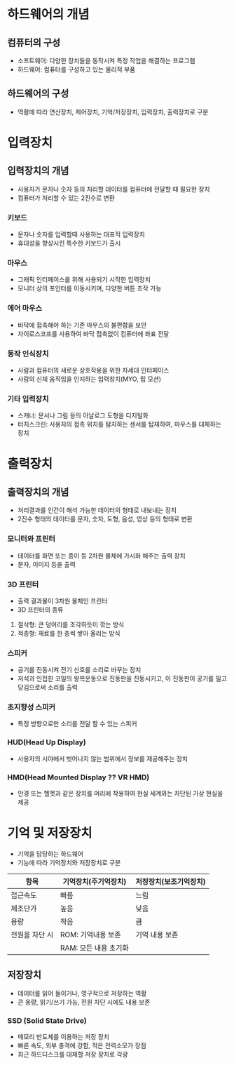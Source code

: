 # 하드웨어의 개념
## 컴퓨터의 구성
* 소프트웨어: 다양한 장치들을 동작시켜 특정 작업을 해결하는 프로그램
* 하드웨어: 컴퓨터를 구성하고 있는 물리적 부품
## 하드웨어의 구성
* 역활에 따라 연산장치, 제어장치, 기억/저장장치, 입력장치, 출력장치로 구분

# 입력장치
## 입력장치의 개념
* 사용자가 문자나 숫자 등의 처리할 데이터를 컴퓨터에 전달할 때 필요한 장치
* 컴퓨터가 처리할 수 있는 2진수로 변환
### 키보드
* 문자나 숫자를 입력할때 사용하는 대표적 입력장치
* 휴대성을 향상시킨 특수한 키보드가 출시
### 마우스
* 그래픽 인터페이스를 위해 사용되기 시작한 입력장치
* 모니터 상의 포인터를 이동시키며, 다양한 버튼 조작 가능
### 에어 마우스
* 바닥에 접촉해야 하는 기존 마우스의 불편함을 보안
* 자이로스코프를 사용하여 바닥 접촉없이 컴퓨터에 좌표 전달
### 동작 인식장치
* 사람과 컴퓨터의 새로운 상호작용을 위한 차세대 인터페이스
* 사람의 신체 움직임을 인지하는 입력창치(MYO, 립 모션)
### 기타 입력장치
* 스캐너: 문서나 그림 등의 아날로그 도형을 디지털화
* 터치스크린: 사용자의 접촉 위치를 탐지하는 센서를 탑재하여, 마우스를 대체하는 장치

# 출력장치
## 출력장치의 개념
* 처리결과를 인간이 해석 가능한 데이터의 형태로 내보내는 장치
* 2진수 형태의 데이터를 문자, 숫자, 도형, 음성, 영상 등의 형태로 변환
### 모니터와 프린터
* 데이터를 화면 또는 종이 등 2차원 물체에 가시화 해주는 출력 장치
* 문자, 이미지 등을 출력
### 3D 프린터
* 출력 결과물이 3차원 물체인 프린터
* 3D 프린터의 종류
1. 절삭형: 큰 덩어리를 조각하듯이 깎는 방식
2. 적층형: 재료를 한 층씩 쌓아 올리는 방식
### 스피커
* 공기를 진동시켜 전기 신호를 소리로 바꾸는 장치
* 저석과 인접한 코일의 왕복운동으로 진동판을 진동시키고, 이 진동판이 공기를 밀고 당김으로써 소리를 출력
### 초지향성 스피커
* 특정 방향으로만 소리를 전달 할 수 있는 스피커
### HUD(Head Up Display)
* 사용자의 시야에서 벗어나지 않는 범위에서 정보를 제공해주는 장치
### HMD(Head Mounted Display ?? VR HMD)
* 안경 또는 헬멧과 같은 장치를 머리에 착용하여 현실 세계와는 차단된 가상 현실을 제공

# 기억 및 저장장치
* 기억을 담당하는 하드웨어
* 기능에 따라 기억장치와 저장장치로 구분

| 항목 | 기억장치(주기억장치) | 저장장치(보조기억장치) |
|------|-----|-----|
| 접근속도 | 빠름 | 느림 |
| 제조단가 | 높음 | 낮음 |
| 용량 | 작음 | 큼 |
| 전원을 차단 시 | ROM: 기억내용 보존 | 기억 내용 보존 |
| | RAM: 모든 내용 초기화 |

## 저장장치
* 데이터를 읽어 들이거나, 영구적으로 저장하는 역활
* 큰 용량, 읽기/쓰기 가능, 전원 차단 시에도 내용 보존
### SSD (Solid State Drive)
* 메모리 반도체를 이용하는 저장 장치
* 빠른 속도, 외부 충격에 강함, 적은 전력소모가 장점
* 최근 하드디스크를 대체할 저장 장치로 각광

